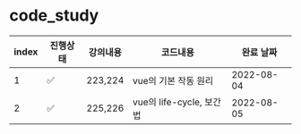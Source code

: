 # code_study

| index | 진행상태           | 강의내용 | 코드내용                 | 완료 날짜  |
| ----- | ------------------ | -------- | ------------------------ | ---------- |
| 1     | :white_check_mark: | 223,224  | vue의 기본 작동 원리     | 2022-08-04 |
| 2     | :white_check_mark: | 225,226  | vue의 life-cycle, 보간법 | 2022-08-05 |
